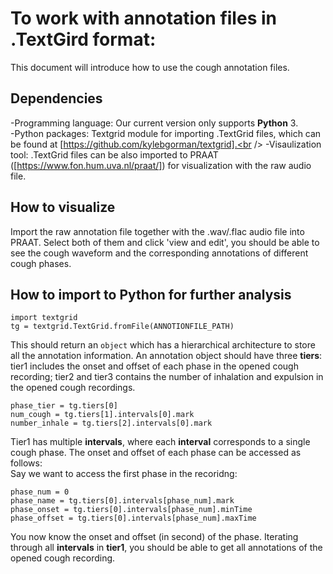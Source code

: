 # To work with annotation files in .TextGird format:
This document will introduce how to use the cough annotation files.<br />

## Dependencies
-Programming language: Our current version only supports **Python** 3. <br />
-Python packages: Textgrid module for importing .TextGrid files, which can be found at [https://github.com/kylebgorman/textgrid].<br />
-Visaulization tool: .TextGrid files can be also imported to PRAAT ([https://www.fon.hum.uva.nl/praat/]) for visualization with the raw audio file.

## How to visualize
Import the raw annotation file together with the .wav/.flac audio file into PRAAT. Select both of them and click 'view and edit', you should be able to see the cough waveform and the corresponding annotations of different cough phases.

## How to import to Python for further analysis
```
import textgrid
tg = textgrid.TextGrid.fromFile(ANNOTIONFILE_PATH)
```
This should return an ```object``` which has a hierarchical architecture to store all the annotation information. An annotation object should have three **tiers**: tier1 includes the onset and offset of each phase in the opened cough recording; tier2 and tier3 contains the number of inhalation and expulsion in the opened cough recordings. 
```
phase_tier = tg.tiers[0]
num_cough = tg.tiers[1].intervals[0].mark
number_inhale = tg.tiers[2].intervals[0].mark
```
Tier1 has multiple **intervals**, where each **interval** corresponds to a single cough phase. The onset and offset of each phase can be accessed as follows: <br />
Say we want to access the first phase in the recoridng:
```
phase_num = 0
phase_name = tg.tiers[0].intervals[phase_num].mark
phase_onset = tg.tiers[0].intervals[phase_num].minTime
phase_offset = tg.tiers[0].intervals[phase_num].maxTime
```
You now know the onset and offset (in second) of the phase. Iterating through all **intervals** in **tier1**, you should be able to get all annotations of the opened cough recording.
